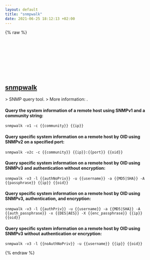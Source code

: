 ```yaml
---
layout: default
title: "snmpwalk"
date: 2021-06-25 18:12:13 +02:00
---
```

{% raw %}
<h2 id="snmpwalk">
  <a href="/en/linux/snmpwalk.html">snmpwalk</a> <a href="#snmpwalk"><svg class="icon">
    <use href="/assets/images/unicode_sprite.svg#link" />
  </svg></a>
</h2>
> SNMP query tool.
> More information: <https://manned.org/snmpwalk>.

#### Query the system information of a remote host using SNMPv1 and a community string:
```shell
snmpwalk -v1 -c {{community}} {{ip}}
```
#### Query specific system information on a remote host by OID using SNMPv2 on a specified port:
```shell
snmpwalk -v2c -c {{community}} {{ip}}:{{port}} {{oid}}
```
#### Query specific system information on a remote host by OID using SNMPv3 and authentication without encryption:
```shell
snmpwalk -v3 -l {{authNoPriv}} -u {{username}} -a {{MD5|SHA}} -A {{passphrase}} {{ip}} {{oid}}
```
#### Query specific system information on a remote host by OID using SNMPv3, authentication, and encryption:
```shell
snmpwalk -v3 -l {{authPriv}} -u {{username}} -a {{MD5|SHA}} -A {{auth_passphrase}} -x {{DES|AES}} -X {{enc_passphrase}} {{ip}} {{oid}}
```
#### Query specific system information on a remote host by OID using SNMPv3 without authentication or encryption:
```shell
snmpwalk -v3 -l {{noAuthNoPriv}} -u {{username}} {{ip}} {{oid}}
```
{% endraw %}